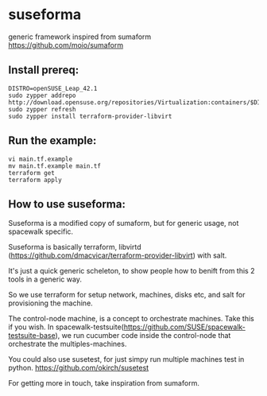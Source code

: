 # suseforma
generic framework inspired from sumaform https://github.com/moio/sumaform



## Install prereq:

```console
DISTRO=openSUSE_Leap_42.1
sudo zypper addrepo http://download.opensuse.org/repositories/Virtualization:containers/$DISTRO/Virtualization:containers.repo
sudo zypper refresh
sudo zypper install terraform-provider-libvirt
```


## Run the example:

```console
vi main.tf.example
mv main.tf.example main.tf
terraform get
terraform apply
```



## How to use suseforma:

Suseforma is a modified copy of sumaform, but for generic usage, not spacewalk specific.


Suseforma is basically terraform, libvirtd (https://github.com/dmacvicar/terraform-provider-libvirt) with salt.

It's just a quick generic scheleton, to show people how to benift from this 2 tools in a generic way.


So we use terraform for setup network, machines, disks etc, and salt for provisioning the machine.

The control-node machine, is a concept to orchestrate machines. Take this if you wish.
 In spacewalk-testsuite(https://github.com/SUSE/spacewalk-testsuite-base), we run cucumber code inside the control-node that orchestrate the multiples-machines.


You could also use susetest, for just simpy run multiple machines test in python. 
https://github.com/okirch/susetest



For getting more in touch, take inspiration from sumaform.

